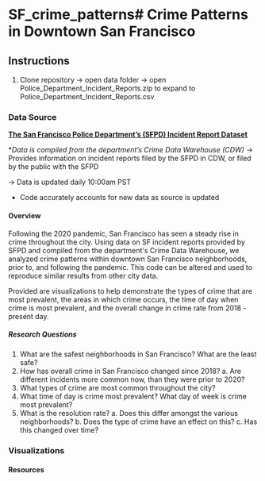 # SF_crime_patterns# Crime Patterns in Downtown San Francisco

## Instructions
1. Clone repository -> open data folder -> open Police_Department_Incident_Reports.zip to expand to Police_Department_Incident_Reports.csv

### Data Source
[**The San Francisco Police Department’s (SFPD) Incident Report Dataset**](https://data.sfgov.org/Public-Safety/Police-Department-Incident-Reports-2018-to-Present/wg3w-h783/data_preview) 

**Data is compiled from the department’s Crime Data Warehouse (CDW)*
→ Provides information on incident reports filed by the SFPD in CDW, or filed by the public with the SFPD

→ Data is updated daily 10:00am PST
* Code accurately accounts for new data as source is updated


#### Overview
Following the 2020 pandemic, San Francisco has seen a steady rise in crime throughout the city. Using data on SF incident reports provided by SFPD and compiled from the department's Crime Data Warehouse, we analyzed crime patterns within downtown San Francisco neighborhoods, prior to, and following the pandemic. This code can be altered and used to reproduce similar results from other city data. 

Provided are visualizations to help demonstrate the types of crime that are most prevalent, the areas in which crime occurs, the time of day when crime is most prevalent, and the overall change in crime rate from 2018 - present day.

##### Research Questions
1. What are the safest neighborhoods in San Francisco? What are the least safe?
2. How has overall crime in San Francisco changed since 2018? 
    a. Are different incidents more common now, than they were prior to 2020?
3. What types of crime are most common throughout the city? 
4. What time of day is crime most prevalent? What day of week is crime most prevalent?
5. What is the resolution rate?
    a. Does this differ amongst the various neighborhoods?
    b. Does the type of crime have an effect on this?
    c. Has this changed over time?


### Visualizations


#### Resources